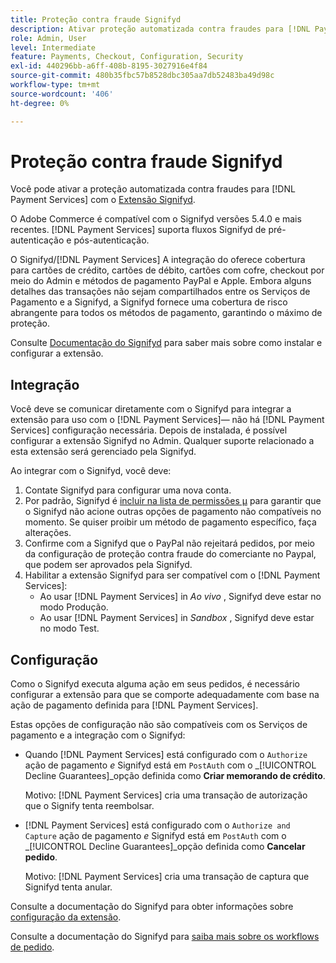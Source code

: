 ```yaml
---
title: Proteção contra fraude Signifyd
description: Ativar proteção automatizada contra fraudes para [!DNL Payment Services] com Signifyd.
role: Admin, User
level: Intermediate
feature: Payments, Checkout, Configuration, Security
exl-id: 440296bb-a6ff-408b-8195-3027916e4f84
source-git-commit: 480b35fbc57b8528dbc305aa7db52483ba49d98c
workflow-type: tm+mt
source-wordcount: '406'
ht-degree: 0%

---
```


# Proteção contra fraude Signifyd

Você pode ativar a proteção automatizada contra fraudes para [!DNL Payment Services] com o [Extensão Signifyd](https://commercemarketplace.adobe.com/signifyd-module-connect.html).

O Adobe Commerce é compatível com o Signifyd versões 5.4.0 e mais recentes. [!DNL Payment Services] suporta fluxos Signifyd de pré-autenticação e pós-autenticação.

O Signifyd/[!DNL Payment Services] A integração do oferece cobertura para cartões de crédito, cartões de débito, cartões com cofre, checkout por meio do Admin e métodos de pagamento PayPal e Apple. Embora alguns detalhes das transações não sejam compartilhados entre os Serviços de Pagamento e a Signifyd, a Signifyd fornece uma cobertura de risco abrangente para todos os métodos de pagamento, garantindo o máximo de proteção.

Consulte [Documentação do Signifyd](https://community.signifyd.com/support/s/article/magento-2-extension-install-guide?language=en_US#downloadandinstallingmagento2extension) para saber mais sobre como instalar e configurar a extensão.

## Integração

Você deve se comunicar diretamente com o Signifyd para integrar a extensão para uso com o [!DNL Payment Services]— não há [!DNL Payment Services] configuração necessária. Depois de instalada, é possível configurar a extensão Signifyd no Admin. Qualquer suporte relacionado a esta extensão será gerenciado pela Signifyd.

Ao integrar com o Signifyd, você deve:

1. Contate Signifyd para configurar uma nova conta.
1. Por padrão, Signifyd é [incluir na lista de permissões µ](https://github.com/signifyd/magento2/blob/main/docs/RESTRICT-PAYMENTS.md) para garantir que o Signifyd não acione outras opções de pagamento não compatíveis no momento. Se quiser proibir um método de pagamento específico, faça alterações.
1. Confirme com a Signifyd que o PayPal não rejeitará pedidos, por meio da configuração de proteção contra fraude do comerciante no Paypal, que podem ser aprovados pela Signifyd.
1. Habilitar a extensão Signifyd para ser compatível com o [!DNL Payment Services]:
   * Ao usar [!DNL Payment Services] in _Ao vivo_ , Signifyd deve estar no modo Produção.
   * Ao usar [!DNL Payment Services] in _Sandbox_ , Signifyd deve estar no modo Test.

## Configuração

Como o Signifyd executa alguma ação em seus pedidos, é necessário configurar a extensão para que se comporte adequadamente com base na ação de pagamento definida para [!DNL Payment Services].

Estas opções de configuração não são compatíveis com os Serviços de pagamento e a integração com o Signifyd:

* Quando [!DNL Payment Services] está configurado com o `Authorize` ação de pagamento _e_ Signifyd está em `PostAuth` com o _[!UICONTROL Decline Guarantees]_opção definida como **Criar memorando de crédito**.

  Motivo: [!DNL Payment Services] cria uma transação de autorização que o Signify tenta reembolsar.


* [!DNL Payment Services] está configurado com o `Authorize and Capture` ação de pagamento _e_ Signifyd está em `PostAuth` com o _[!UICONTROL Decline Guarantees]_opção definida como **Cancelar pedido**.

  Motivo: [!DNL Payment Services] cria uma transação de captura que Signifyd tenta anular.


Consulte a documentação do Signifyd para obter informações sobre [configuração da extensão](https://community.signifyd.com/support/s/article/magento-2-extension-install-guide?language=en_US#configuringmagento2extension).

Consulte a documentação do Signifyd para [saiba mais sobre os workflows de pedido](https://community.signifyd.com/support/s/article/magento-2-extension-install-guide?language=en_US#howmagento2works).
